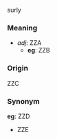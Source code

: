 surly
### Meaning
+ _adj_: ZZA
    + __eg__: ZZB

### Origin

ZZC

### Synonym

__eg__: ZZD

+ ZZE


